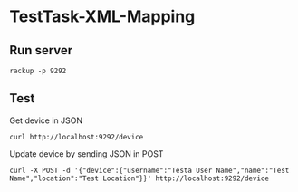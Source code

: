 TestTask-XML-Mapping
====================

Run server
----------

`rackup -p 9292`

Test
----

Get device in JSON

`curl http://localhost:9292/device`

Update device by sending JSON in POST

`curl -X POST -d '{"device":{"username":"Testa User Name","name":"Test Name","location":"Test Location"}}' http://localhost:9292/device`
